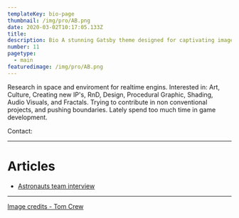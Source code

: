 ```yaml
---
templateKey: bio-page
thumbnail: /img/pro/AB.png
date: 2020-03-02T10:17:05.133Z
title: 
description: Bio A stunning Gatsby theme designed for captivating image-centric websites, perfect for photographers, portfolios, and more.
number: 11
pagetype:
  - main
featuredimage: /img/pro/AB.png
---
```



Research in space and enviroment for realtime engins. Interested in: Art, Culture, Creating new IP's, RnD, Design, Procedural Graphic, Shading, Audio Visuals,  and Fractals. Trying to contribute in non conventional projects, and pushing boundaries. Lately spend too much time in game development. 

 Contact:  

 

--- 

# Articles


- [Astronauts team interview](https://www.theastronauts.com/2012/10/the-art-of-adam-bryla/)


--- 



<a href="https://unsplash.com/@tomcrewceramics" target="_blank">Image credits - Tom Crew</a>


